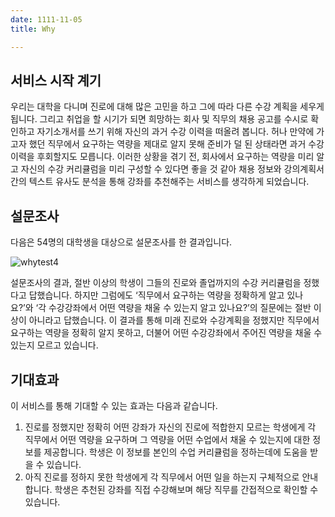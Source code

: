 ```yaml
---
date: 1111-11-05
title: Why

---
```

## 서비스 시작 계기
우리는 대학을 다니며 진로에 대해 많은 고민을 하고 그에 따라 다른 수강 계획을 세우게 됩니다. 그리고 취업을 할 시기가 되면 희망하는 회사 및 직무의 채용 공고를 수시로 확인하고 자기소개서를 쓰기 위해 자신의 과거 수강 이력을 떠올려 봅니다. 허나 만약에 가고자 했던 직무에서 요구하는 역량을 제대로 알지 못해 준비가 덜 된 상태라면 과거 수강 이력을 후회할지도 모릅니다. 이러한 상황을 겪기 전, 회사에서 요구하는 역량을 미리 알고 자신의 수강 커리큘럼을 미리 구성할 수 있다면 좋을 것 같아 채용 정보와 강의계획서 간의 텍스트 유사도 분석을 통해 강좌를 추천해주는 서비스를 생각하게 되었습니다.

## 설문조사
다음은 54명의 대학생을 대상으로 설문조사를 한 결과입니다.  

![whytest4](https://user-images.githubusercontent.com/98640306/154807371-4835f13f-5bf4-46d6-85ab-dbff04ecfbe1.png)

설문조사의 결과, 절반 이상의 학생이 그들의 진로와 졸업까지의 수강 커리큘럼을 정했다고 답했습니다. 하지만 그럼에도 ‘직무에서 요구하는 역량을 정확하게 알고 있나요?’와 ‘각 수강강좌에서 어떤 역량을 채울 수 있는지 알고 있나요?’의 질문에는 절반 이상이 아니라고 답했습니다. 이 결과를 통해 미래 진로와 수강계획을 정했지만 직무에서 요구하는 역량을 정확히 알지 못하고, 더불어 어떤 수강강좌에서 주어진 역량을 채울 수 있는지 모르고 있습니다.

## 기대효과
이 서비스를 통해 기대할 수 있는 효과는 다음과 같습니다.

1) 진로를 정했지만 정확히 어떤 강좌가 자신의 진로에 적합한지 모르는 학생에게 각 직무에서 어떤 역량을 요구하며 그 역량을 어떤 수업에서 채울 수 있는지에 대한 정보를 제공합니다. 학생은 이 정보를 본인의 수업 커리큘럼을 정하는데에 도움을 받을 수 있습니다.  
2) 아직 진로를 정하지 못한 학생에게 각 직무에서 어떤 일을 하는지 구체적으로 안내합니다.  학생은 추천된 강좌를 직접 수강해보며 해당 직무를 간접적으로 확인할 수 있습니다.
